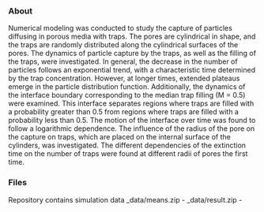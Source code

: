 ### About
Numerical modeling was conducted to study the capture of particles diffusing in porous media with traps. The pores are cylindrical in shape, and the traps are randomly distributed along the cylindrical surfaces of the pores. The dynamics of particle capture by the traps, as well as the filling of the traps, were investigated. In general, the decrease in the number of particles follows an exponential trend, with a characteristic time determined by the trap concentration. However, at longer times, extended plateaus emerge in the particle distribution function. Additionally, the dynamics of the interface boundary corresponding to the median trap filling (M = 0.5) were examined. This interface separates regions where traps are filled with a probability greater than 0.5 from regions where traps are filled with a probability less than 0.5. The motion of the interface over time was found to follow a logarithmic dependence. The influence of the radius of the pore on the capture on traps, which are placed on the internal surface of the cylinders, was investigated. The different dependencies of the extinction time on the number of traps were found at different radii of pores the first time.

### Files
Repository contains simulation data
_data/means.zip - 
_data/result.zip - 